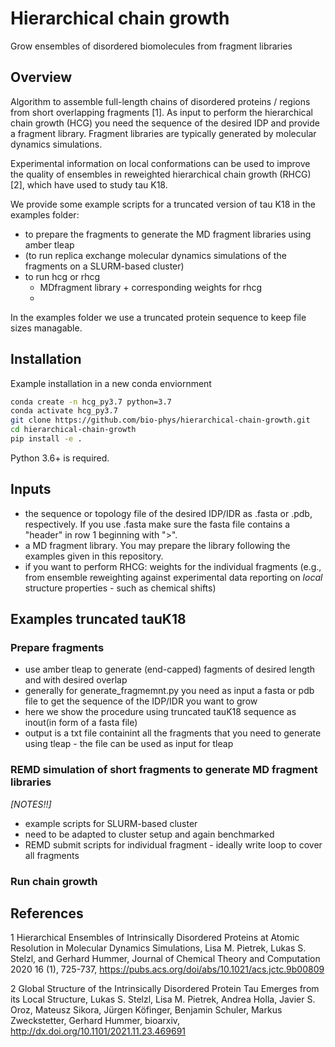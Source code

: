 # Hierarchical chain growth
Grow ensembles of disordered biomolecules from fragment libraries

## Overview
Algorithm to assemble full-length chains of disordered proteins / regions from short overlapping fragments [1]. 
As input to perform the hierarchical chain growth (HCG) you need the sequence of the desired IDP and provide a fragment library. 
Fragment libraries are typically generated by molecular dynamics simulations. 

Experimental information on local conformations can be used to improve the quality of ensembles in 
reweighted hierarchical chain growth (RHCG) [2], which have used to study tau K18. 

We provide some example scripts for a truncated version of tau K18 in the examples folder:
- to prepare the fragments to generate the MD fragment libraries using amber tleap
- (to run replica exchange molecular dynamics simulations of the fragments on a SLURM-based cluster)
- to run hcg or rhcg 
	- MDfragment library + corresponding weights for rhcg
	- 
In the examples folder we use a truncated protein sequence to keep file sizes managable. 

## Installation

Example installation in a new conda enviornment 

```bash
conda create -n hcg_py3.7 python=3.7
conda activate hcg_py3.7
git clone https://github.com/bio-phys/hierarchical-chain-growth.git
cd hierarchical-chain-growth
pip install -e . 
```

Python 3.6+ is required. 

## Inputs
- the sequence or topology file of the desired IDP/IDR as .fasta or .pdb, respectively. If you use .fasta make sure the fasta file contains a "header" in row 1 beginning with ">".
- a MD fragment library. You may prepare the library following the examples given in this repository.
- if you want to perform RHCG: weights for the individual fragments (e.g., from ensemble reweighting against experimental data reporting on _local_ structure properties - such as chemical shifts)

## Examples truncated tauK18
### Prepare fragments
- use amber tleap to generate (end-capped) fagments of desired length and with desired overlap
- generally for generate_fragmemnt.py you need as input a fasta or pdb file to get the sequence of the IDP/IDR you want to grow
- here we show the procedure using truncated tauK18 sequence as inout(in form of a fasta file)
- output is a txt file containint all the fragments that you need to generate using tleap 
        - the file can be used as input for tleap

### REMD simulation of short fragments to generate MD fragment libraries
_[NOTES!!]_
- example scripts for SLURM-based cluster
- need to be adapted to cluster setup and again benchmarked
- REMD submit scripts for individual fragment - ideally write loop to cover all fragments

### Run chain growth


## References
1 Hierarchical Ensembles of Intrinsically Disordered Proteins at Atomic Resolution in Molecular Dynamics Simulations, 
Lisa M. Pietrek, Lukas S. Stelzl, and Gerhard Hummer,
Journal of Chemical Theory and Computation 2020 16 (1), 725-737, https://pubs.acs.org/doi/abs/10.1021/acs.jctc.9b00809

2 Global Structure of the Intrinsically Disordered Protein Tau Emerges from its Local Structure, 
Lukas S. Stelzl, Lisa M. Pietrek, Andrea Holla, Javier S. Oroz, Mateusz Sikora, Jürgen Köfinger, Benjamin Schuler, Markus Zweckstetter, Gerhard Hummer, 
bioarxiv, http://dx.doi.org/10.1101/2021.11.23.469691
